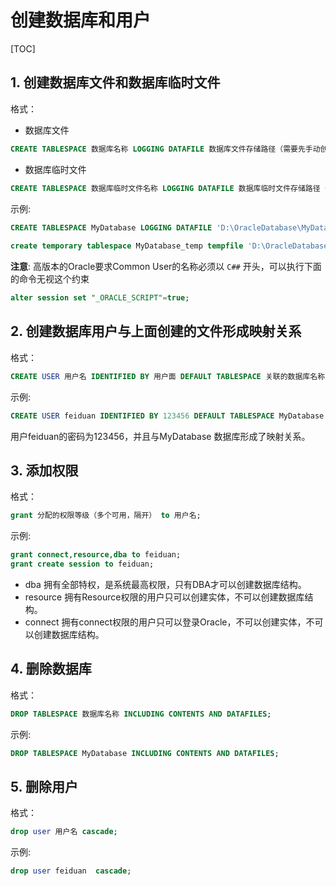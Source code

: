 # 创建数据库和用户

[TOC]

## 1. 创建数据库文件和数据库临时文件

格式：

- 数据库文件

```sql
CREATE TABLESPACE 数据库名称 LOGGING DATAFILE 数据库文件存储路径（需要先手动创建文件夹） SIZE 初始数据库大小  AUTOEXTEND ON NEXT 数据库自动增长容量 MAXSIZE 数据库最大容量  EXTENT MANAGEMENT LOCAL;
```

- 数据库临时文件

```sql
CREATE TABLESPACE 数据库临时文件名称 LOGGING DATAFILE 数据库临时文件存储路径（需要先手动创建文件夹） SIZE 初始数据库大小  AUTOEXTEND ON NEXT 数据库自动增长容量 MAXSIZE 数据库最大容量  EXTENT MANAGEMENT LOCAL;
```

示例:

```sql
CREATE TABLESPACE MyDatabase LOGGING DATAFILE 'D:\OracleDatabase\MyDatabase.dbf' SIZE 100M AUTOEXTEND ON NEXT 32M MAXSIZE 500M EXTENT MANAGEMENT LOCAL;
 
create temporary tablespace MyDatabase_temp tempfile 'D:\OracleDatabase\MyDatabase_temp.dbf' size 100m autoextend on next 32m maxsize 500m extent management local;
```

**注意**: 高版本的Oracle要求Common User的名称必须以 `C##` 开头，可以执行下面的命令无视这个约束

```sql
alter session set "_ORACLE_SCRIPT"=true;  
```

## 2. 创建数据库用户与上面创建的文件形成映射关系

格式：

```sql
CREATE USER 用户名 IDENTIFIED BY 用户面 DEFAULT TABLESPACE 关联的数据库名称 TEMPORARY TABLESPACE 关联的数据临时文件名称;
```

示例:

```sql
CREATE USER feiduan IDENTIFIED BY 123456 DEFAULT TABLESPACE MyDatabase TEMPORARY TABLESPACE MyDatabase_temp;
```

用户feiduan的密码为123456，并且与MyDatabase 数据库形成了映射关系。

## 3. 添加权限

格式：

```sql
grant 分配的权限等级（多个可用，隔开） to 用户名;
```

示例:

```sql
grant connect,resource,dba to feiduan;
grant create session to feiduan;
```

- dba
  拥有全部特权，是系统最高权限，只有DBA才可以创建数据库结构。
- resource
  拥有Resource权限的用户只可以创建实体，不可以创建数据库结构。
- connect
  拥有connect权限的用户只可以登录Oracle，不可以创建实体，不可以创建数据库结构。

## 4. 删除数据库

格式：

```sql
DROP TABLESPACE 数据库名称 INCLUDING CONTENTS AND DATAFILES;
```

示例:

```sql
DROP TABLESPACE MyDatabase INCLUDING CONTENTS AND DATAFILES;
```

## 5. 删除用户

格式：

```sql
drop user 用户名 cascade;
```

示例:

```sql
drop user feiduan  cascade;
```
